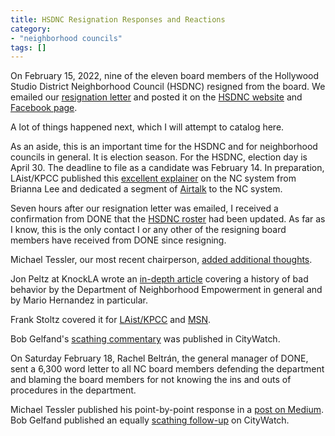 ```yaml
---
title: HSDNC Resignation Responses and Reactions
category:
- "neighborhood councils"
tags: []
---
```


<style type="text/css">
  blockquote {
    background-color: #dfe1e2; // base-lighter
    border-radius: 4px;
    border-radius: 4px;
    padding: 3em;
    width: fit-content;
  }
</style>

On February 15, 2022,
nine of the eleven
board members
of the Hollywood Studio District Neighborhood Council (HSDNC)
resigned
from the board.
We emailed
our [resignation letter](/hsdnc-resignation)
and posted it
on the [HSDNC website](https://www.hsdnc.org/2023/02/majority-of-the-hsdnc-board-resigns-in-protest-of-done/)
and [Facebook page](https://www.facebook.com/theHSDNC/posts/pfbid02Kgo6PBnfoPkFLJsCrcEddEDV54tF3XsoKyMc3HSDsZ3qRPqPTzyBX7ZDHi8SU9CUl).

A lot of things
happened next,
which I will attempt
to catalog here.

As an aside,
this is
an important time
for the HSDNC
and for neighborhood councils
in general.
It is
election season.
For the HSDNC,
election day is
April 30.
The deadline
to file
as a candidate
was February 14.
In preparation,
LAist/KPCC published
this [excellent explainer](https://laist.com/news/politics/how-to-run-for-neighborhood-council-los-angeles)
on the NC system
from Brianna Lee and
dedicated a segment
of [Airtalk](https://www.kpcc.org/podcast/airtalk/public-transit-use-continues-to-dip-what-would-it-take-for-you-to-catch-a-ride)
to the NC system.

Seven hours after
our resignation letter
was emailed,
I received
a confirmation
from DONE
that the [HSDNC roster](https://empowerla.org/hsdnc/)
had been updated.
As far
as I know,
this is
the only contact
I or any other
of the resigning board members
have received
from DONE
since resigning.

Michael Tessler,
our most recent chairperson,
[added additional thoughts](https://www.hsdnc.org/2023/02/a-statement-from-the-hsdnc-chair-regarding-dones-actions/).

Jon Peltz
at KnockLA
wrote an [in-depth article](https://www.facebook.com/theHSDNC/posts/pfbid02Kgo6PBnfoPkFLJsCrcEddEDV54tF3XsoKyMc3HSDsZ3qRPqPTzyBX7ZDHi8SU9CUl)
covering a history
of bad behavior
by the Department of Neighborhood Empowerment
in general
and by Mario Hernandez
in particular.

Frank Stoltz covered it
for [LAist/KPCC](https://laist.com/news/politics/most-of-an-la-neighborhood-council-board-quits-after-city-forces-spending-on-sheriffs-foundation-event)
and [MSN](https://www.msn.com/en-us/news/us/most-of-an-la-neighborhood-council-board-quits-after-city-forces-spending-on-sheriff-s-foundation-event/ar-AA17AEfY).

Bob Gelfand's
[scathing commentary](https://citywatchla.com/index.php/cw/gelfand-s-world/26478-a-smoking-gun-held-by-done)
was published in CityWatch.


On Saturday February 18,
Rachel Beltrán,
the general manager
of DONE,
sent a
6,300 word letter
to all NC board members
defending
the department
and blaming
the board members
for not knowing
the ins and outs
of procedures
in the department.

<!--
Dear Neighborhood Council Leaders:

On February 15, 2023, the Department became aware of the resignation of several board members serving on the Hollywood Studio District Neighborhood Council (HSDNC) (see attached letters). The Department of Neighborhood Empowerment was disappointed and saddened to learn about the resignations. It is always concerning when a board member leaves the neighborhood council system, whatever the reason.

Specific to this situation, the Department is reviewing the circumstances associated with their decision to resign. According to the attached letters, the resigning members expressed strong objections over a decision made by the neighborhood empowerment advocate relative to an outreach event. After conducting an internal review and interviewing the employee(s) involved, a final determination will be made in the coming weeks.

However, one most confusing item we are trying to understand is why the board members did not appeal the neighborhood empowerment advocate's decision to the director who oversees the neighborhood council, as is our protocol. Several of these board members have reached out to us in the past and know we are accessible and responsive. Their decision to not contact the supervisor is particularly confusing considering the employee had been serving the neighborhood council well, having worked closely and collaboratively with the board to support their struggles while in exhaustive effort status approximately a year ago. We would have liked to have had an opportunity to work with them to resolve the matter.

For context, in January, the HSDNC was placed into Exhaustive Efforts (EE) for the second time after having been released from EE for the same challenges that caused them to fall into EE the last time, failing to meet the expectations of neighborhood councils as prescribed in The Plan for a Citywide System of Neighborhood Councils. More information about the exhaustive effort process is provided below.

In the first instance of EE, with the assistance of the neighborhood empowerment advocate charged with providing direct neighborhood council support, they complied with the requirements of the EE work plan to create outreach and strategic goals. Implementing a successful outreach plan is essential to an NC's EE work plan.
With the Department's assistance in 2022, the HSDNC executed the outreach plan's deliverables and contributed $35,000 to 5 organizations for the Paul Williams week of service, which consisted of community cleanups, as one example.

After being released from EE status on July 20, 2022, the HSDNC returned to facing the same challenges. Unfortunately, in the seven months following, the HSDNC could convene only two public meetings, July 2022 and September 2022, primarily because board members didn't show up or could not commit to attending meetings.

Under Los Angeles Administrative Code Section 22.810.1(e), the Department may place a neighborhood council board into Exhaustive Efforts (EE) by taking over all powers vested in the neighborhood council board to bring the neighborhood council or its members into compliance with applicable law, rule or regulation. Such actions may involve freezing of NC funds, and the Department may run board meetings, revise and update operating rules such as bylaws and/or standing rules, and mandate board training and/or staffing to focus on specific problems at the neighborhood council's expense. Every situation is different; as such, no one solution fits all.

The NC must complete the EE work plan to return to regular status. The work plan was sent to the board on January 27 and reviewed with them at the February 8, 2023, board meeting. The work plan informs the board of the requirement to attend meetings during EE status and possible removal if requirements are not met. The work plan also specified requirements to engage in outreach activities and ensure inclusive engagement in their NC. These are only a few of the HSDNC's EE Work Plan elements.

The Department used its judgment to identify opportunities to reach as many people as possible. The Sheriff's Youth Foundation regional event, to which the resigning board members objected, would have allowed the NC to promote itself with at-risk children and low-income families, who usually do not participate in the neighborhood council. Also, participation in this event was previously recommended by the board member serving as outreach chair. It is our understanding that no objections were raised about participating at that time.

Also, the upcoming elections are an opportunity to create awareness about the NC and get people involved and interested in board service. Therefore, the staff, using the Department's authority prescribed in the administrative code while an NC is in exhaustive effort, expended funds to design, produce and mail a call for candidates mailer sent in English and Spanish to approximately 5,000 stakeholders w/in the NCs jurisdiction. This successful Department-initiated effort delivered most of the new people who will soon lead this neighborhood council along with those remaining.

An appeal to the director overseeing the HSDNC could have been made. The decision of the staff member could have been overruled by the director had the request been made. There was sufficient time to appeal to the director between the February 8 meeting and February 15, when the Department received the resignations. The board members had ample time to present their objections directly to the Department. The first step is communicating concerns with the employee's supervisor (director). If there is no satisfaction at that level, they are encouraged to contact the director of administrative services or the general manager.

At this point, we are working with the remaining board members and preparing the board to receive the new stakeholders who will be affirmed in the coming weeks. In addition, we are continuing to assess whether the Sheriff Youth Foundation event is an appropriate event in which to participate and will work with the current and new board members on the subject.

The most important focus should be to increase awareness and engagement of stakeholders with the Hollywood Studio District Neighborhood Council.


Raquel Beltrán

Raquel Beltran (she/her)
General Manager
Department of Neighborhood Empowerment
-->

Michael Tessler
published
his point-by-point
response in
a [post on Medium](https://medium.com/@MJTessler/former-hsdnc-chairs-response-to-the-department-of-neighborhood-empowerment-s-email-to-nc-leaders-34d555c934f7).
Bob Gelfand published
an equally [scathing follow-up](https://citywatchla.com/index.php/cw/gelfand-s-world/26504-d-o-n-e-keeps-on-digging)
on CityWatch.
